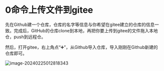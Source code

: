 # 0命令上传文件到gitee

​		先在Github建一个仓库，仓库的名字等信息与你希望在gitee建立的仓库的信息一致。完成后，GitHub的仓库clone到本地，再把你要上传到gitee的文件拖入本地仓，push到远程仓。

​		然后，打开gitee，右上角点“➕”，从Github导入仓库，导入刚刚在Github新建的仓库即可。

![image-20240225012818343](ZeroOrderTOgitee.assets/image-20240225012818343-17087957223621.png)